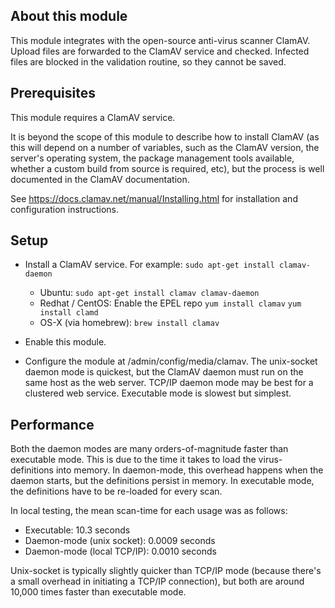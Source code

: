 About this module
-----------------

This module integrates with the open-source anti-virus scanner ClamAV.
Upload files are forwarded to the ClamAV service and checked. Infected files
are blocked in the validation routine, so they cannot be saved.


Prerequisites
-------------

This module requires a ClamAV service.

It is beyond the scope of this module to describe how to install ClamAV (as
this will depend on a number of variables, such as the ClamAV version, the
server's operating system, the package management tools available, whether a
custom build from source is required, etc), but the process is well documented
in the ClamAV documentation.

See https://docs.clamav.net/manual/Installing.html for installation and
configuration instructions.


Setup
-----

- Install a ClamAV service.
  For example: `sudo apt-get install clamav-daemon`

  - Ubuntu:
    `sudo apt-get install clamav clamav-daemon`
  - Redhat / CentOS:
    Enable the EPEL repo
    `yum install clamav`
    `yum install clamd`
  - OS-X (via homebrew): 
    `brew install clamav`

- Enable this module.

- Configure the module at /admin/config/media/clamav.
  The unix-socket daemon mode is quickest, but the ClamAV daemon must run on
  the same host as the web server. TCP/IP daemon mode may be best for a
  clustered web service. Executable mode is slowest but simplest.


Performance
-----------

Both the daemon modes are many orders-of-magnitude faster than executable mode.
This is due to the time it takes to load the virus-definitions into memory. In
daemon-mode, this overhead happens when the daemon starts, but the definitions
persist in memory. In executable mode, the definitions have to be re-loaded for
every scan.

In local testing, the mean scan-time for each usage was as follows:

- Executable: 10.3 seconds
- Daemon-mode (unix socket): 0.0009 seconds
- Daemon-mode (local TCP/IP): 0.0010 seconds

Unix-socket is typically slightly quicker than TCP/IP mode (because there's a
small overhead in initiating a TCP/IP connection), but both are around 10,000
times faster than executable mode.
